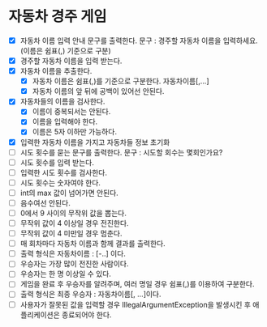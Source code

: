 # 자동차 경주 게임
- [x] 자동차 이름 입력 안내 문구를 출력한다. 문구 : 경주할 자동차 이름을 입력하세요.(이름은 쉼표(,) 기준으로 구분)
- [x] 경주할 자동차 이름을 입력 받는다.
- [x] 자동차 이름을 추출한다.
  - [x] 자동차 이름은 쉼표(,)를 기준으로 구분한다. 자동차이름[,...]
  - [x] 자동차 이름의 앞 뒤에 공백이 있어선 안된다.
- [x] 자동차들의 이름을 검사한다.
  - [x] 이름이 중복되서는 안된다.
  - [x] 이름을 입력해야 한다.
  - [x] 이름은 5자 이하만 가능하다.
- [x] 입력한 자동차 이름을 가지고 자동차들 정보 초기화
- [ ] 시도 횟수를 묻는 문구를 출력한다. 문구 : 시도할 회수는 몇회인가요?
- [ ] 시도 횟수를 입력 받는다.
- [ ] 입력한 시도 횟수를 검사한다.
- [ ] 시도 횟수는 숫자여야 한다.
- [ ] int의 max 값이 넘어가면 안된다.
- [ ] 음수여선 안된다.
- [ ] 0에서 9 사이의 무작위 값을 뽑는다.
- [ ] 무작위 값이 4 이상일 경우 전진한다.
- [ ] 무작위 값이 4 미만일 경우 멈춘다.
- [ ] 매 회차마다 자동차 이름과 함께 결과를 출력한다.
- [ ] 출력 형식은 자동차이름 : [-..] 이다.
- [ ] 우승자는 가장 많이 전진한 사람이다.
- [ ] 우승자는 한 명 이상일 수 있다.
- [ ] 게임을 완료 후 우승자를 알려주며, 여러 명일 경우 쉼표(,)를 이용하여 구분한다. 
- [ ] 출력 형식은 최종 우승자 : 자동차이름[, ...]이다.
- [ ] 사용자가 잘못된 값을 입력할 경우 IllegalArgumentException을 발생시킨 후 애플리케이션은 종료되어야 한다.